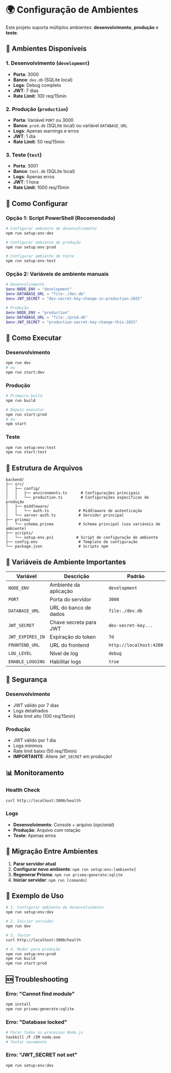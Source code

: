 # 🌍 Configuração de Ambientes

Este projeto suporta múltiplos ambientes: **desenvolvimento**, **produção** e **teste**.

## 🚀 Ambientes Disponíveis

### 1. **Desenvolvimento** (`development`)

-  **Porta**: 3000
-  **Banco**: `dev.db` (SQLite local)
-  **Logs**: Debug completo
-  **JWT**: 7 dias
-  **Rate Limit**: 100 req/15min

### 2. **Produção** (`production`)

-  **Porta**: Variável `PORT` ou 3000
-  **Banco**: `prod.db` (SQLite local) ou variável `DATABASE_URL`
-  **Logs**: Apenas warnings e erros
-  **JWT**: 1 dia
-  **Rate Limit**: 50 req/15min

### 3. **Teste** (`test`)

-  **Porta**: 3001
-  **Banco**: `test.db` (SQLite local)
-  **Logs**: Apenas erros
-  **JWT**: 1 hora
-  **Rate Limit**: 1000 req/15min

## 🔧 Como Configurar

### **Opção 1: Script PowerShell (Recomendado)**

```powershell
# Configurar ambiente de desenvolvimento
npm run setup:env:dev

# Configurar ambiente de produção
npm run setup:env:prod

# Configurar ambiente de teste
npm run setup:env:test
```

### **Opção 2: Variáveis de ambiente manuais**

```powershell
# Desenvolvimento
$env:NODE_ENV = "development"
$env:DATABASE_URL = "file:./dev.db"
$env:JWT_SECRET = "dev-secret-key-change-in-production-2025"

# Produção
$env:NODE_ENV = "production"
$env:DATABASE_URL = "file:./prod.db"
$env:JWT_SECRET = "production-secret-key-change-this-2025"
```

## 🚀 Como Executar

### **Desenvolvimento**

```bash
npm run dev
# ou
npm run start:dev
```

### **Produção**

```bash
# Primeiro build
npm run build

# Depois executar
npm run start:prod
# ou
npm start
```

### **Teste**

```bash
npm run setup:env:test
npm run start:test
```

## 📁 Estrutura de Arquivos

```
backend/
├── src/
│   ├── config/
│   │   ├── environments.ts      # Configurações principais
│   │   └── production.ts        # Configurações específicas de produção
│   ├── middleware/
│   │   └── auth.ts             # Middleware de autenticação
│   └── server-auth.ts          # Servidor principal
├── prisma/
│   └── schema.prisma           # Schema principal (usa variáveis de ambiente)
├── scripts/
│   └── setup-env.ps1          # Script de configuração de ambiente
├── config.env                  # Template de configuração
└── package.json                # Scripts npm
```

## 🔐 Variáveis de Ambiente Importantes

| Variável         | Descrição              | Padrão                  |
| ---------------- | ---------------------- | ----------------------- |
| `NODE_ENV`       | Ambiente da aplicação  | `development`           |
| `PORT`           | Porta do servidor      | `3000`                  |
| `DATABASE_URL`   | URL do banco de dados  | `file:./dev.db`         |
| `JWT_SECRET`     | Chave secreta para JWT | `dev-secret-key...`     |
| `JWT_EXPIRES_IN` | Expiração do token     | `7d`                    |
| `FRONTEND_URL`   | URL do frontend        | `http://localhost:4200` |
| `LOG_LEVEL`      | Nível de log           | `debug`                 |
| `ENABLE_LOGGING` | Habilitar logs         | `true`                  |

## 🚨 Segurança

### **Desenvolvimento**

-  JWT válido por 7 dias
-  Logs detalhados
-  Rate limit alto (100 req/15min)

### **Produção**

-  JWT válido por 1 dia
-  Logs mínimos
-  Rate limit baixo (50 req/15min)
-  **IMPORTANTE**: Altere `JWT_SECRET` em produção!

## 📊 Monitoramento

### **Health Check**

```bash
curl http://localhost:3000/health
```

### **Logs**

-  **Desenvolvimento**: Console + arquivo (opcional)
-  **Produção**: Arquivo com rotação
-  **Teste**: Apenas erros

## 🔄 Migração Entre Ambientes

1. **Parar servidor atual**
2. **Configurar novo ambiente**: `npm run setup:env:[ambiente]`
3. **Regenerar Prisma**: `npm run prisma:generate:sqlite`
4. **Iniciar servidor**: `npm run [comando]`

## 📝 Exemplo de Uso

```bash
# 1. Configurar ambiente de desenvolvimento
npm run setup:env:dev

# 2. Iniciar servidor
npm run dev

# 3. Testar
curl http://localhost:3000/health

# 4. Mudar para produção
npm run setup:env:prod
npm run build
npm run start:prod
```

## 🆘 Troubleshooting

### **Erro: "Cannot find module"**

```bash
npm install
npm run prisma:generate:sqlite
```

### **Erro: "Database locked"**

```bash
# Parar todos os processos Node.js
taskkill /F /IM node.exe
# Tentar novamente
```

### **Erro: "JWT_SECRET not set"**

```bash
npm run setup:env:dev
```
